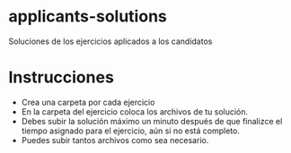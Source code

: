 ﻿# applicants-solutions
Soluciones de los ejercicios aplicados a los candidatos

# Instrucciones

  - Crea una carpeta por cada ejercicio
  - En la carpeta del ejercicio coloca los archivos de tu solución.
  - Debes subir la solución máximo un minuto después de que finalizce el tiempo asignado para el ejercicio, aún si no está completo.
  - Puedes subir tantos archivos como sea necesario.